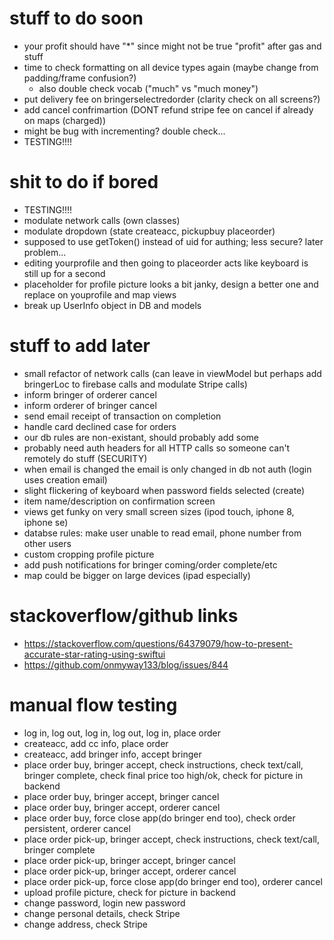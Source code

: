 # stuff to do soon
- your profit should have "*" since might not be true "profit" after gas and stuff
- time to check formatting on all device types again (maybe change from padding/frame confusion?)
    - also double check vocab ("much" vs "much money")
- put delivery fee on bringerselectredorder (clarity check on all screens?)
- add cancel confrimartion (DONT refund stripe fee on cancel if already on maps (charged))
- might be bug with incrementing? double check...
- TESTING!!!!

# shit to do if bored
- TESTING!!!!
- modulate network calls (own classes) 
- modulate dropdown (state createacc, pickupbuy placeorder)
- supposed to use getToken() instead of uid for authing; less secure? later problem...
- editing yourprofile and then going to placeorder acts like keyboard is still up for a second
- placeholder for profile picture looks a bit janky, design a better one and replace on youprofile and map views
- break up UserInfo object in DB and models

# stuff to add later
- small refactor of network calls (can leave in viewModel but perhaps add bringerLoc to firebase calls and modulate Stripe calls)
- inform bringer of orderer cancel
- inform orderer of bringer cancel
- send email receipt of transaction on completion
- handle card declined case for orders
- our db rules are non-existant, should probably add some
- probably need auth headers for all HTTP calls so someone can't remotely do stuff (SECURITY)
- when email is changed the email is only changed in db not auth (login uses creation email)
- slight flickering of keyboard when password fields selected (create)
- item name/description on confirmation screen
- views get funky on very small screen sizes (ipod touch, iphone 8, iphone se)
- databse rules: make user unable to read email, phone number from other users
- custom cropping profile picture
- add push notifications for bringer coming/order complete/etc
- map could be bigger on large devices (ipad especially)


# stackoverflow/github links
- https://stackoverflow.com/questions/64379079/how-to-present-accurate-star-rating-using-swiftui
- https://github.com/onmyway133/blog/issues/844


# manual flow testing
- log in, log out, log in, log out, log in, place order
- createacc, add cc info, place order
- createacc, add bringer info, accept bringer
- place order buy, bringer accept, check instructions, check text/call, bringer complete, check final price too high/ok, check for picture in backend
- place order buy, bringer accept, bringer cancel
- place order buy, bringer accept, orderer cancel
- place order buy, force close app(do bringer end too), check order persistent, orderer cancel
- place order pick-up, bringer accept, check instructions, check text/call, bringer complete
- place order pick-up, bringer accept, bringer cancel
- place order pick-up, bringer accept, orderer cancel
- place order pick-up, force close app(do bringer end too), orderer cancel
- upload profile picture, check for picture in backend
- change password, login new password
- change personal details, check Stripe
- change address, check Stripe
